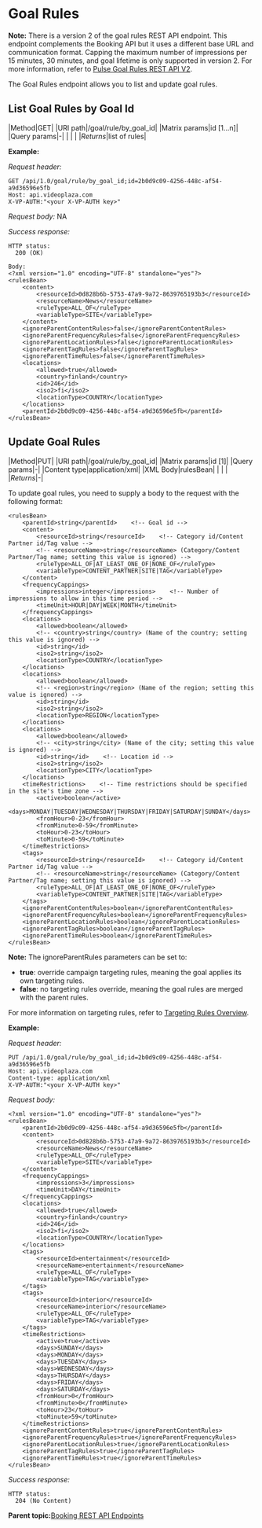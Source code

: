 # Goal Rules

**Note:** There is a version 2 of the goal rules REST API endpoint. This endpoint complements the Booking API but it uses a different base URL and communication format. Capping the maximum number of impressions per 15 minutes, 30 minutes, and goal lifetime is only supported in version 2. For more information, refer to [Pulse Goal Rules REST API V2](http://community.ooyala.com/t5/Adtech-Knowledge-Articles/Pulse-Goal-Rules-REST-API-V2/ta-p/8926).

The Goal Rules endpoint allows you to list and update goal rules.

## List Goal Rules by Goal Id

|Method|GET|
|URI path|/goal/rule/by\_goal\_id|
|Matrix params|id \[1...n\]|
|Query params|-|
| | |
|*Returns*|list of rules|

**Example:**

*Request header:*

```
GET /api/1.0/goal/rule/by_goal_id;id=2b0d9c09-4256-448c-af54-a9d36596e5fb
Host: api.videoplaza.com
X-VP-AUTH:"<your X-VP-AUTH key>"
```

*Request body:* NA

*Success response:*

```
HTTP status:
  200 (OK)

Body:
<?xml version="1.0" encoding="UTF-8" standalone="yes"?>
<rulesBean>
    <content>
        <resourceId>0d828b6b-5753-47a9-9a72-8639765193b3</resourceId>
        <resourceName>News</resourceName>
        <ruleType>ALL_OF</ruleType>
        <variableType>SITE</variableType>
    </content>
    <ignoreParentContentRules>false</ignoreParentContentRules>
    <ignoreParentFrequencyRules>false</ignoreParentFrequencyRules>
    <ignoreParentLocationRules>false</ignoreParentLocationRules>
    <ignoreParentTagRules>false</ignoreParentTagRules>
    <ignoreParentTimeRules>false</ignoreParentTimeRules>
    <locations>
        <allowed>true</allowed>
        <country>finland</country>
        <id>246</id>
        <iso2>fi</iso2>
        <locationType>COUNTRY</locationType>
    </locations>
    <parentId>2b0d9c09-4256-448c-af54-a9d36596e5fb</parentId>
</rulesBean>
```

## Update Goal Rules

|Method|PUT|
|URI path|/goal/rule/by\_goal\_id|
|Matrix params|id \[1\]|
|Query params|-|
|Content type|application/xml|
|XML Body|rulesBean|
| | |
|*Returns*|-|

To update goal rules, you need to supply a body to the request with the following format:

```
<rulesBean>
    <parentId>string</parentId>    <!-- Goal id -->
    <content>
        <resourceId>string</resourceId>    <!-- Category id/Content Partner id/Tag value -->
        <!-- <resourceName>string</resourceName> (Category/Content Partner/Tag name; setting this value is ignored) -->
        <ruleType>ALL_OF|AT_LEAST_ONE_OF|NONE_OF</ruleType>
        <variableType>CONTENT_PARTNER|SITE|TAG</variableType>
    </content>
    <frequencyCappings>
        <impressions>integer</impressions>    <!-- Number of impressions to allow in this time period -->
        <timeUnit>HOUR|DAY|WEEK|MONTH</timeUnit>
    </frequencyCappings>
    <locations>
        <allowed>boolean</allowed>
        <!-- <country>string</country> (Name of the country; setting this value is ignored) -->
        <id>string</id>
        <iso2>string</iso2>
        <locationType>COUNTRY</locationType>
    </locations>
    <locations>
        <allowed>boolean</allowed>
        <!-- <region>string</region> (Name of the region; setting this value is ignored) -->
        <id>string</id>
        <iso2>string</iso2>
        <locationType>REGION</locationType>
    </locations>
    <locations>
        <allowed>boolean</allowed>
        <!-- <city>string</city> (Name of the city; setting this value is ignored) -->
        <id>string</id>    <!-- Location id -->
        <iso2>string</iso2>
        <locationType>CITY</locationType>
    </locations>
    <timeRestrictions>    <!-- Time restrictions should be specified in the site's time zone -->
        <active>boolean</active>
        <days>MONDAY|TUESDAY|WEDNESDAY|THURSDAY|FRIDAY|SATURDAY|SUNDAY</days>        
        <fromHour>0-23</fromHour>
        <fromMinute>0-59</fromMinute>
        <toHour>0-23</toHour>
        <toMinute>0-59</toMinute>
    </timeRestrictions>
    <tags>
        <resourceId>string</resourceId>    <!-- Category id/Content Partner id/Tag value -->
        <!-- <resourceName>string</resourceName> (Category/Content Partner/Tag name; setting this value is ignored) -->
        <ruleType>ALL_OF|AT_LEAST_ONE_OF|NONE_OF</ruleType>
        <variableType>CONTENT_PARTNER|SITE|TAG</variableType>
    </tags>
    <ignoreParentContentRules>boolean</ignoreParentContentRules>
    <ignoreParentFrequencyRules>boolean</ignoreParentFrequencyRules>
    <ignoreParentLocationRules>boolean</ignoreParentLocationRules>
    <ignoreParentTagRules>boolean</ignoreParentTagRules>
    <ignoreParentTimeRules>boolean</ignoreParentTimeRules>
</rulesBean>
```

**Note:** The ignoreParentRules parameters can be set to:

-   **true**: override campaign targeting rules, meaning the goal applies its own targeting rules.
-   **false**: no targeting rules override, meaning the goal rules are merged with the parent rules.

For more information on targeting rules, refer to [Targeting Rules Overview](../ug/targeting_rules_overview.md).

**Example:**

*Request header:*

```
PUT /api/1.0/goal/rule/by_goal_id;id=2b0d9c09-4256-448c-af54-a9d36596e5fb
Host: api.videoplaza.com
Content-­type: application/xml
X-VP-AUTH:"<your X-VP-AUTH key>"
```

*Request body:*

```
<?xml version="1.0" encoding="UTF-8" standalone="yes"?>
<rulesBean>
    <parentId>2b0d9c09-4256-448c-af54-a9d36596e5fb</parentId>
    <content>
        <resourceId>0d828b6b-5753-47a9-9a72-8639765193b3</resourceId>
        <resourceName>News</resourceName>
        <ruleType>ALL_OF</ruleType>
        <variableType>SITE</variableType>
    </content>
    <frequencyCappings>
        <impressions>3</impressions>
        <timeUnit>DAY</timeUnit>
    </frequencyCappings>
    <locations>
        <allowed>true</allowed>
        <country>finland</country>
        <id>246</id>
        <iso2>fi</iso2>
        <locationType>COUNTRY</locationType>
    </locations>  
    <tags>
        <resourceId>entertainment</resourceId>
        <resourceName>entertainment</resourceName>
        <ruleType>ALL_OF</ruleType>
        <variableType>TAG</variableType>
    </tags>
    <tags>
        <resourceId>interior</resourceId>
        <resourceName>interior</resourceName>
        <ruleType>ALL_OF</ruleType>
        <variableType>TAG</variableType>
    </tags>
    <timeRestrictions>
        <active>true</active>
        <days>SUNDAY</days>
        <days>MONDAY</days>
        <days>TUESDAY</days>
        <days>WEDNESDAY</days>
        <days>THURSDAY</days>
        <days>FRIDAY</days>
        <days>SATURDAY</days>
        <fromHour>0</fromHour>
        <fromMinute>0</fromMinute>
        <toHour>23</toHour>
        <toMinute>59</toMinute>
    </timeRestrictions>
    <ignoreParentContentRules>true</ignoreParentContentRules>
    <ignoreParentFrequencyRules>true</ignoreParentFrequencyRules>
    <ignoreParentLocationRules>true</ignoreParentLocationRules>
    <ignoreParentTagRules>true</ignoreParentTagRules>
    <ignoreParentTimeRules>true</ignoreParentTimeRules>   
</rulesBean>
```

*Success response:*

```
HTTP status:
  204 (No Content)
```

**Parent topic:**[Booking REST API Endpoints](../../../oadtech/ad_serving/dg/rest_booking_api_endpoints.md)

